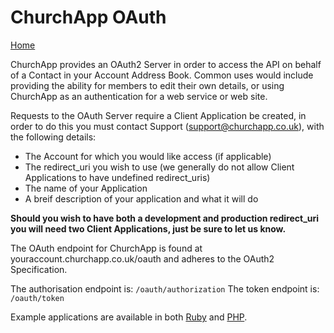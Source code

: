 # ChurchApp OAuth

[Home](https://github.com/ChurchApp/churchapp-api)

ChurchApp provides an OAuth2 Server in order to access the API on behalf of a Contact in your Account Address Book. Common uses would include providing the ability for members to edit their own details, or using ChurchApp as an authentication for a web service or web site.

Requests to the OAuth Server require a Client Application be created, in order to do this you must contact Support (support@churchapp.co.uk), with the following details:

* The Account for which you would like access (if applicable)
* The redirect_uri you wish to use (we generally do not allow Client Applications to have undefined redirect_uris)
* The name of your Application
* A breif description of your application and what it will do

**Should you wish to have both a development and production redirect_uri you will need two Client Applications, just be sure to let us know.**

The OAuth endpoint for ChurchApp is found at youraccount.churchapp.co.uk/oauth and adheres to the OAuth2 Specification.

The authorisation endpoint is: `/oauth/authorization`
The token endpoint is: `/oauth/token`

Example applications are available in both [Ruby](https://github.com/ChurchApp/churchapp-oauth-ruby) and [PHP](https://github.com/ChurchApp/churchapp-oauth-php).
